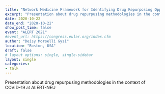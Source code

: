```yaml
---
title: "Network Medicine Framework for Identifying Drug Repurposing Opportunities for COVID-19"
excerpt: "Presentation about drug repurpusing methodologies in the context of COVID-19."
date: 2020-10-22
date_end: "2020-10-22"
show_post_time: false
event: "ALERT 2021"
#event_url: https://congress.eular.org/index.cfm
author: "Deisy Morselli Gysi"
location: "Boston, USA"
draft: false
# layout options: single, single-sidebar
layout: single
categories:
- talk
---
```


Presentation about drug repurpusing methodologies in the context of COVID-19 at ALERT-NEU
